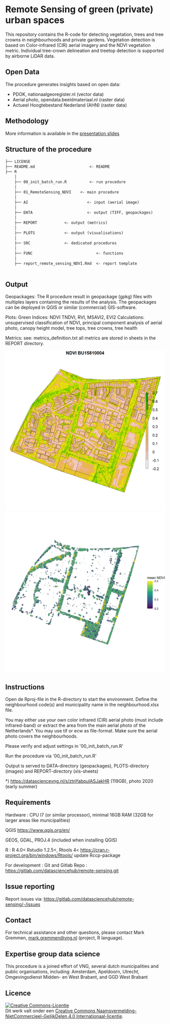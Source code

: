 # Remote Sensing of green (private) urban spaces

This repository contains the R-code for detecting vegetation, trees and tree crowns in neighbourhoods and private gardens. Vegetation detection is based on Color-infrared (CIR) aerial imagery and the NDVI vegetation metric. Individual tree-crown delineation and treetop detection is supported by airborne LiDAR data.

## Open Data 
The procedure generates insights based on open data:
- PDOK, nationaalgeoregister.nl (vector data)
- Aerial photo, opendata.beeldmateriaal.nl (raster data)
- Actueel Hoogtebestand Nederland (AHN) (raster data) 

## Methodology
More information is available in the [presentation slides](https://datasciencevng.nl/s/fp97uFYyVmACYZuB)

## Structure of the procedure

```
├── LICENSE
├── README.md         				 <- README
├── R
	│
	├── 00_init_batch_run.R  	 	 <- run procedure
	│
	├── 01_RemoteSensing_NDVI    <- main procedure
	│
	├── AI				  			<- input (aerial image)
	│
	├── DATA			  			<- output (TIFF, geopackages)
	│
	├── REPORT            <- output (metrics)
	│
	├── PLOTS             <- output (visualisations) 
	│	
	├── SRC               <- dedicated procedures
	│
	├── FUNC 							<- functions
	│
	├── report_remote_sensing_NDVI.Rmd 	<- report template
	

```

## Output
Geopackages:
The R procedure result in geopackage (gpkg) files with multiples layers containing the results of the analysis. The geopackages can be deployed in QGIS or similar (commercial) GIS-software. 

Plots:
Green Indices: NDVI TNDVI, RVI, MSAVI2, EVI2 
Calculations: unsupervised classification of NDVI, principal component analysis of aerial photo, canopy height model, tree tops, tree crowns, tree health

Metrics:
see: metrics_definition.txt 
all metrics are stored in sheets in the REPORT directory.

![vegetation represented by NDVI](DOCS/rs_ndvi_BU15810004.png)
![Tree crown deliniation and crown health](DOCS/rs_ndvi_mean_crowns_BU15810004.png)

## Instructions
Open de Rproj-file in the R-directory to start the environment. Define the neighbourhood code(s) and municipality name in the neighbourhood.xlsx file. 

You may either use your own color infrared (CIR) aerial photo (must include infrared-band) or extract the area from the main  aerial photo of the Netherlands*. You may use tif or ecw as file-format. Make sure the aerial photo covers the neighbourhoods.  

Please verify and adjust settings in '00_init_batch_run.R'
 
Run the procedure via '00_init_batch_run.R'

Output is served to DATA-directory (geopackages), PLOTS-directory (images) and REPORT-directory (xls-sheets)

*)
https://datasciencevng.nl/s/ztnYabpulASJakHR (119GB), photo 2020 (early summer)

## Requirements
Hardware : CPU I7 (or similar processor), minimal 16GB RAM (32GB for larger areas like municipalities)

QGIS
https://www.qgis.org/en/

GEOS, GDAL, PROJ.4 (included when installing QGIS)

R : 
R 4.0<
Rstudio 1.2.5<, 
Rtools 4<
https://cran.r-project.org/bin/windows/Rtools/
update Rccp-package 

For development : Git and Gitlab
Repo : https://gitlab.com/datasciencehub/remote-sensing.git

## Issue reporting
Report issues via:
https://gitlab.com/datasciencehub/remote-sensing/-/issues

## Contact
For technical assistance and other questions, please contact
Mark Gremmen, mark.gremmen@vng.nl (project, R language).

## Expertise group data science
This procedure is a joined effort of VNG, several dutch municipalities and public organisations, including: Amsterdam, Apeldoorn, Utrecht, Omgevingsdienst Midden- en West Brabant, and GGD West Brabant

## Licence
<a rel="license" href="http://creativecommons.org/licenses/by-nc-sa/4.0/"><img alt="Creative Commons-Licentie" style="border-width:0" src="https://i.creativecommons.org/l/by-nc-sa/4.0/88x31.png" /></a><br />Dit werk valt onder een <a rel="license" href="http://creativecommons.org/licenses/by-nc-sa/4.0/">Creative Commons Naamsvermelding-NietCommercieel-GelijkDelen 4.0 Internationaal-licentie</a>.

